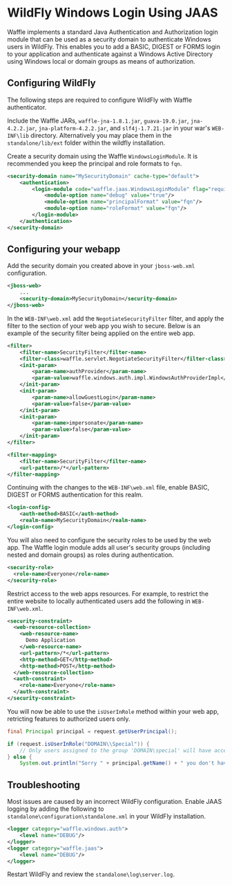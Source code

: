 WildFly Windows Login Using JAAS
================================

Waffle implements a standard Java Authentication and Authorization login module that can be used as a security domain to authenticate Windows users in WildFly. This enables you to add a BASIC, DIGEST or FORMS login to your application and authenticate against a Windows Active Directory using Windows local or domain groups as means of authorization. 

Configuring WildFly
-------------------

The following steps are required to configure WildFly with Waffle authenticator.

Include the Waffle JARs, `waffle-jna-1.8.1.jar`, `guava-19.0.jar`, `jna-4.2.2.jar`, `jna-platform-4.2.2.jar`, and `slf4j-1.7.21.jar` in your war's `WEB-INF\lib` directory. Alternatively you may place them in the `standalone/lib/ext` folder within the wildfly installation.

Create a security domain using the Waffle `WindowsLoginModule`. It is recommended you keep the principal and role formats to `fqn`. 
```xml
<security-domain name="MySecurityDomain" cache-type="default">
    <authentication>
        <login-module code="waffle.jaas.WindowsLoginModule" flag="required">
            <module-option name="debug" value="true"/>
            <module-option name="principalFormat" value="fqn"/>
            <module-option name="roleFormat" value="fqn"/>
        </login-module>
    </authentication>
</security-domain>
```

Configuring your webapp
-----------------------

Add the security domain you created above in your `jboss-web.xml` configuration.
```xml
<jboss-web>
    ...
    <security-domain>MySecurityDomain</security-domain>
</jboss-web>
```

In the `WEB-INF\web.xml` add the `NegotiateSecurityFilter` filter, and apply the filter to the section of your web app you wish to secure. Below is an example of the security filter being applied on the entire web app.
```xml
<filter>
	<filter-name>SecurityFilter</filter-name>
	<filter-class>waffle.servlet.NegotiateSecurityFilter</filter-class>
	<init-param>
		<param-name>authProvider</param-name>
		<param-value>waffle.windows.auth.impl.WindowsAuthProviderImpl</param-value>
	</init-param>
	<init-param>
		<param-name>allowGuestLogin</param-name>
		<param-value>false</param-value>
	</init-param>
	<init-param>
		<param-name>impersonate</param-name>
		<param-value>false</param-value>
	</init-param>
</filter>

<filter-mapping>
	<filter-name>SecurityFilter</filter-name>
	<url-pattern>/*</url-pattern>
</filter-mapping>
```

Continuing with the changes to the `WEB-INF\web.xml` file, enable BASIC, DIGEST or FORMS authentication for this realm.

``` xml
<login-config>
	<auth-method>BASIC</auth-method>
	<realm-name>MySecurityDomain</realm-name>
</login-config>
```

You will also need to configure the security roles to be used by the web app. The Waffle login module adds all user's security groups (including nested and domain groups) as roles during authentication. 

``` xml
<security-role>
  <role-name>Everyone</role-name>
</security-role>
```

Restrict access to the web apps resources. For example, to restrict the entire website to locally authenticated users add the following in `WEB-INF\web.xml`. 

``` xml
<security-constraint>
  <web-resource-collection>
    <web-resource-name>
      Demo Application
    </web-resource-name>
    <url-pattern>/*</url-pattern>
    <http-method>GET</http-method>
    <http-method>POST</http-method>
  </web-resource-collection>
  <auth-constraint>
    <role-name>Everyone</role-name>
  </auth-constraint>
</security-constraint>
```

You will now be able to use the `isUserInRole` method within your web app, retricting features to authorized users only.
```java
final Principal principal = request.getUserPrincipal();

if (request.isUserInRole("DOMAIN\\Special")) {
    // Only users assigned to the group 'DOMAIN\special' will have access to this section;
} else {
	System.out.println("Sorry " + principal.getName() + " you don't have permission.");
```

Troubleshooting
---------------

Most issues are caused by an incorrect WildFly configuration. Enable JAAS logging by adding the following to `standalone\configuration\standalone.xml` in your WildFly installation.

```xml
<logger category="waffle.windows.auth">
	<level name="DEBUG"/>
</logger>
<logger category="waffle.jaas">
	<level name="DEBUG"/>
</logger>
```

Restart WildFly and review the `standalone\log\server.log`.
